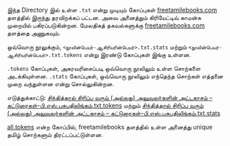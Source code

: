 இந்த Directory இல் உள்ள `.txt` என்று முடியும் கோப்புகள் [freetamilebooks.com](freetamilebooks.com) தளத்தில் இருந்து தரவிறக்கப் பட்டன.
அவை அனைத்தும் கிரியேட்டிவ் காமன்சு முறையில் பகிரப்படுகின்றன. மேலதிகத் தகவல்களுக்கு [freetamilebooks.com](freetamilebooks.com) தளத்தை அணுகவும்.

ஒவ்வொரு நூலுக்கும், `<நூலின்பெயர்-ஆசிரியரின்பெயர்>.txt.stats` மற்றும் `<நூலின்பெயர்-ஆசிரியரின்பெயர்>.txt.tokens` என்று இரண்டு கோப்புகள் இங்கு உள்ளன. 

`.tokens` கோப்புகள், அகரவரிசைப்படி ஒவ்வொரு நூலிலும் உள்ள சொற்களை அடக்கியுள்ளன. 
`.stats` கோப்புகள், ஒவ்வொரு நூலிலும் எந்தெந்த சொற்கள் எத்தனை முறை வந்துள்ளன என்று சொல்லுகின்றன.

எடுத்துக்காட்டு: [சிந்தித்தால் சிரிப்பு வரும் (அல்லது) அலுவலர்களின் அட்டகாசம் – கட்டுரைகள்-பி.எஸ்.பசுபதிலிங்கம்.txt.tokens](https://github.com/psankar/korkai/blob/master/FreeTamilEBooks/%E0%AE%9A%E0%AE%BF%E0%AE%A8%E0%AF%8D%E0%AE%A4%E0%AE%BF%E0%AE%A4%E0%AF%8D%E0%AE%A4%E0%AE%BE%E0%AE%B2%E0%AF%8D%20%E0%AE%9A%E0%AE%BF%E0%AE%B0%E0%AE%BF%E0%AE%AA%E0%AF%8D%E0%AE%AA%E0%AF%81%20%E0%AE%B5%E0%AE%B0%E0%AF%81%E0%AE%AE%E0%AF%8D%20(%E0%AE%85%E0%AE%B2%E0%AF%8D%E0%AE%B2%E0%AE%A4%E0%AF%81)%20%E0%AE%85%E0%AE%B2%E0%AF%81%E0%AE%B5%E0%AE%B2%E0%AE%B0%E0%AF%8D%E0%AE%95%E0%AE%B3%E0%AE%BF%E0%AE%A9%E0%AF%8D%20%E0%AE%85%E0%AE%9F%E0%AF%8D%E0%AE%9F%E0%AE%95%E0%AE%BE%E0%AE%9A%E0%AE%AE%E0%AF%8D%20%E2%80%93%20%E0%AE%95%E0%AE%9F%E0%AF%8D%E0%AE%9F%E0%AF%81%E0%AE%B0%E0%AF%88%E0%AE%95%E0%AE%B3%E0%AF%8D-%E0%AE%AA%E0%AE%BF.%E0%AE%8E%E0%AE%B8%E0%AF%8D.%E0%AE%AA%E0%AE%9A%E0%AF%81%E0%AE%AA%E0%AE%A4%E0%AE%BF%E0%AE%B2%E0%AE%BF%E0%AE%99%E0%AF%8D%E0%AE%95%E0%AE%AE%E0%AF%8D.txt.tokens) 
மற்றும் [சிந்தித்தால் சிரிப்பு வரும் (அல்லது) அலுவலர்களின் அட்டகாசம் – கட்டுரைகள்-பி.எஸ்.பசுபதிலிங்கம்.txt.stats](https://github.com/psankar/korkai/blob/master/FreeTamilEBooks/%E0%AE%9A%E0%AE%BF%E0%AE%A8%E0%AF%8D%E0%AE%A4%E0%AE%BF%E0%AE%A4%E0%AF%8D%E0%AE%A4%E0%AE%BE%E0%AE%B2%E0%AF%8D%20%E0%AE%9A%E0%AE%BF%E0%AE%B0%E0%AE%BF%E0%AE%AA%E0%AF%8D%E0%AE%AA%E0%AF%81%20%E0%AE%B5%E0%AE%B0%E0%AF%81%E0%AE%AE%E0%AF%8D%20(%E0%AE%85%E0%AE%B2%E0%AF%8D%E0%AE%B2%E0%AE%A4%E0%AF%81)%20%E0%AE%85%E0%AE%B2%E0%AF%81%E0%AE%B5%E0%AE%B2%E0%AE%B0%E0%AF%8D%E0%AE%95%E0%AE%B3%E0%AE%BF%E0%AE%A9%E0%AF%8D%20%E0%AE%85%E0%AE%9F%E0%AF%8D%E0%AE%9F%E0%AE%95%E0%AE%BE%E0%AE%9A%E0%AE%AE%E0%AF%8D%20%E2%80%93%20%E0%AE%95%E0%AE%9F%E0%AF%8D%E0%AE%9F%E0%AF%81%E0%AE%B0%E0%AF%88%E0%AE%95%E0%AE%B3%E0%AF%8D-%E0%AE%AA%E0%AE%BF.%E0%AE%8E%E0%AE%B8%E0%AF%8D.%E0%AE%AA%E0%AE%9A%E0%AF%81%E0%AE%AA%E0%AE%A4%E0%AE%BF%E0%AE%B2%E0%AE%BF%E0%AE%99%E0%AF%8D%E0%AE%95%E0%AE%AE%E0%AF%8D.txt.stats)

[all.tokens](https://github.com/psankar/korkai/blob/master/FreeTamilEBooks/all.tokens?raw=true) என்ற கோப்பில், freetamilebooks தளத்தில் உள்ள அனைத்து unique தமிழ் சொற்களும் திரட்டப்பட்டுள்ளன.
